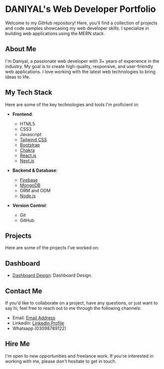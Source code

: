 # DANIYAL's Web Developer Portfolio

Welcome to my GitHub repository! Here, you'll find a collection of projects and code samples showcasing my web developer skills. I specialize in building web applications using the MERN stack.

## About Me

I'm Daniyal, a passionate web developer with 3+ years of experience in the industry. My goal is to create high-quality, responsive, and user-friendly web applications. I love working with the latest web technologies to bring ideas to life.

## My Tech Stack

Here are some of the key technologies and tools I'm proficient in:

- **Frontend**:
  - HTML5
  - CSS3
  - Javascript
  - [Tailwind CSS](https://tailwindcss.com/)
  - [Bootstrap](https://getbootstrap.com/)
  - [Chakra](https://chakra-ui.com/)
  - [React.js](https://reactjs.org/)
  - [Next.js](https://nextjs.org/)

- **Backend & Database**:
  - [Firebase](https://firebase.google.com/)
  - [MongoDB](https://www.mongodb.com/)
  - ORM and ODM
  - [Node.js](https://nodejs.org/docs/latest/api/)

- **Version Control**:
  - Git
  - GitHub

## Projects

Here are some of the projects I've worked on:

## Dashboard

- [Dashboard Design](https://github.com/daniyal384/dashboard-design.git): Dashboard Design.
  

## Contact Me

If you'd like to collaborate on a project, have any questions, or just want to say hi, feel free to reach out to me through the following channels:

- Email: [Email Address](mailto:daniyalwaris550114@gmail.com)
- LinkedIn: [LinkedIn Profile](www.linkedin.com/in/daniyal-waris)
- Whatsapp (03098789122)

## Hire Me

I'm open to new opportunities and freelance work. If you're interested in working with me, please don't hesitate to get in touch.
